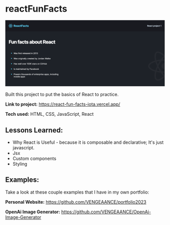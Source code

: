 # reactFunFacts

<a href="https://react-fun-facts-iota.vercel.app/">
<img src="./src/images/rfactssc.png" alt="thumbnail">
</a>

Built this project to put the basics of React to practice.

**Link to project:** https://react-fun-facts-iota.vercel.app/

**Tech used:** HTML, CSS, JavaScript, React

## Lessons Learned:

- Why React is Useful - because it is composable and declarative; It's just javascript.
- Jsx
- Custom components
- Styling

## Examples:

Take a look at these couple examples that I have in my own portfolio:

**Personal Website:** https://github.com/VENGEAANCE/portfolio2023

**OpenAi Image Generator:** https://github.com/VENGEAANCE/OpenAi-Image-Generator
